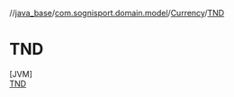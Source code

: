 //[java_base](../../../../index.md)/[com.sognisport.domain.model](../../index.md)/[Currency](../index.md)/[TND](index.md)

# TND

[JVM]\
[TND](index.md)
